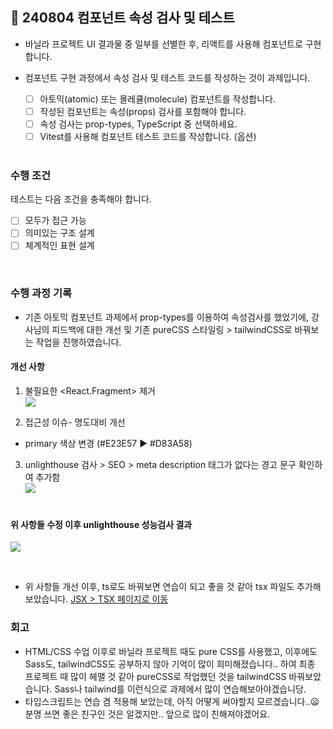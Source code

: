 ## 🧩 240804 컴포넌트 속성 검사 및 테스트

- 바닐라 프로젝트 UI 결과물 중 일부를 선별한 후, 리액트를 사용해 컴포넌트로 구현합니다.
- 컴포넌트 구현 과정에서 속성 검사 및 테스트 코드를 작성하는 것이 과제입니다.

  - [ ] 아토믹(atomic) 또는 몰레큘(molecule) 컴포넌트를 작성합니다.
  - [ ] 작성된 컴포넌트는 속성(props) 검사를 포함해야 합니다.
  - [ ] 속성 검사는 prop-types, TypeScript 중 선택하세요.
  - [ ] Vitest를 사용해 컴포넌트 테스트 코드를 작성합니다. (옵션)

  <br>

### 수행 조건

테스트는 다음 조건을 충족해야 합니다.

- [ ] 모두가 접근 가능
- [ ] 의미있는 구조 설계
- [ ] 체계적인 표현 설계

<br>

### 수행 과정 기록

- 기존 아토믹 컴포넌트 과제에서 prop-types를 이용하여 속성검사를 했었기에,
  강사님의 피드백에 대한 개선 및 기존 pureCSS 스타일링 > tailwindCSS로 바꿔보는 작업을 진행하였습니다.

#### 개선 사항

1. 불필요한 <React.Fragment> 제거<br>
   ![](https://velog.velcdn.com/images/zidoopal/post/2920a2cc-684a-4820-9e8d-d608dcb22313/image.png)
   <br>

2. 접근성 이슈- 명도대비 개선

- primary 색상 변경 (#E23E57 ▶ #D83A58)
  <br>

3. unlighthouse 검사 > SEO > meta description 태그가 없다는 경고 문구 확인하여 추가함<br>
   ![](https://velog.velcdn.com/images/zidoopal/post/1c66bb90-ebaa-43bc-a241-ce047854898b/image.png)<br>
   <br>

#### 위 사항들 수정 이후 unlighthouse 성능검사 결과

![](https://velog.velcdn.com/images/zidoopal/post/7b5969eb-9cd6-4f20-a974-6821b53d36df/image.png)

<br>

- 위 사항들 개선 이후, ts로도 바꿔보면 연습이 되고 좋을 것 같아 tsx 파일도 추가해보았습니다. [JSX > TSX 페이지로 이동](https://github.com/heydoopal/react-homework/tree/main/03-prop-types)

### 회고

- HTML/CSS 수업 이후로 바닐라 프로젝트 때도 pure CSS를 사용했고, 이후에도 Sass도, tailwindCSS도 공부하지 않아 기억이 많이 희미해졌습니다.. 하여 최종 프로젝트 때 많이 헤맬 것 같아 pureCSS로 작업했던 것을 tailwindCSS 바꿔보았습니다. Sass나 tailwind를 이런식으로 과제에서 많이 연습해보아야겠습니당.
- 타입스크립트는 연습 겸 적용해 보았는데, 아직 어떻게 써야할지 모르겠습니다..😦 분명 쓰면 좋은 친구인 것은 알겠지만.. 앞으로 많이 친해져야겠어요.
